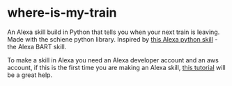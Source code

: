 # where-is-my-train

An Alexa skill build in Python that tells you when your next train is leaving. Made with the schiene python library. Inspired by [this Alexa python skill] - the Alexa BART skill.

To make a skill in Alexa you need an Alexa developer account and an aws account, if this is the first time you are making an Alexa skill, [this tutorial] will be a great help.

[this Alexa python skill]: https://github.com/simonprickett/alexabart
[this tutorial]: https://github.com/alexa/skill-sample-nodejs-fact
